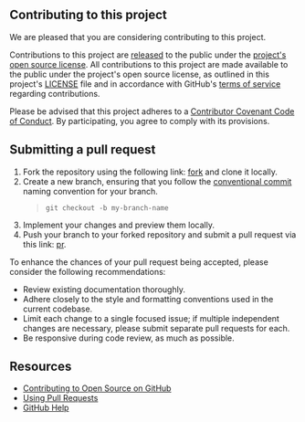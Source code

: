 ## Contributing to this project

[fork]: https://github.com/BiiT-Solutions/NcaOrganizationStatistics/fork

[pr]: https://github.com/BiiT-Solutions/NcaOrganizationStatistics/compare

[cc]: https://www.conventionalcommits.org/en/v1.0.0/#summary


We are pleased that you are considering contributing to this project.

Contributions to this project are [released](https://help.github.com/articles/github-terms-of-service/#6-contributions-under-repository-license) to the public
under the [project's open source license](LICENSE).
All contributions to this project are made available to the public under the project's open source license, as outlined in this project's [LICENSE](LICENSE)
file and in accordance with GitHub's [terms of service](https://help.github.com/articles/github-terms-of-service/#6-contributions-under-repository-license)
regarding contributions.

Please be advised that this project adheres to a [Contributor Covenant Code of Conduct](CODE_OF_CONDUCT.md). By participating, you agree to comply with its
provisions.

## Submitting a pull request

1. Fork the repository using the following link: [fork][fork] and clone it locally.
2. Create a new branch, ensuring that you follow the [conventional commit](cc) naming convention for your branch.
   > `git checkout -b my-branch-name`
3. Implement your changes and preview them locally.
4. Push your branch to your forked repository and submit a pull request via this link: [pr][pr].

To enhance the chances of your pull request being accepted, please consider the following recommendations:

- Review existing documentation thoroughly.
- Adhere closely to the style and formatting conventions used in the current codebase.
- Limit each change to a single focused issue; if multiple independent changes are necessary, please submit separate pull requests for each.
- Be responsive during code review, as much as possible.

## Resources

- [Contributing to Open Source on GitHub](https://guides.github.com/activities/contributing-to-open-source/)
- [Using Pull Requests](https://help.github.com/articles/using-pull-requests/)
- [GitHub Help](https://help.github.com)